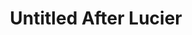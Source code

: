 ---
ee_id_thing: '156'
site: '1'
type: '2'
inv_num: 2006-011
add_credit:
url: 2006-011-untitled-after-lucier
title: Untitled After Lucier
year: '2006'
display_year: '2006'
medium: Computer generated video
dims:
pitch: "​An infinitely compressing video of the Beatles on Ed Sullivan."
ps:
live_url:
youtube:
related_code:
imgs: untitled-after-lucier-2006-011-still-1-database-ih.jpg
subheading:
download:
commission:
related: "[13] 2004-004 Iron Maidens “The Number of the Beast” compressed over and
  over as an mp3 666 times - maiden"
layout: things-i-made
---